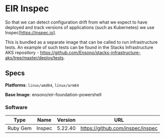 # EIR Inspec

So that we can detect configuration drift from what we expect to have deployed and track versions of applications (such as Kubernetes) we use Inspec[https://inspec.io].

This is bundled as a separate image that can be called to run infrastructure tests. An example of such tests can be found in the Stacks Infrastructure AKS repository - https://github.com/Ensono/stacks-infrastructure-aks/tree/master/deploy/tests.

## Specs

**Platforms**: `linux/amd64`, `linux/arm64`

**Base Image**: ensono/eir-foundation-powershell

### Software

| Type | Name | Version | URL |
|---|---|---|---|
| Ruby Gem | Inspec | 5.22.40 | https://github.com/inspec/inspec |
